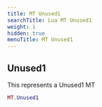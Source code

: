 ```yaml
---
title: MT Unused1
searchTitle: Lua MT Unused1
weight: 1
hidden: true
menuTitle: MT Unused1
---
```

## Unused1

This represents a Unused1 MT
```lua
MT.Unused1
```